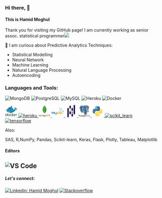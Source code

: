 ### Hi there, 👋 
#### This is Hamid Moghul 

Thank you for visiting my GitHub page!
I am currently working as senior assoc. statistical programmer<img src="https://media.giphy.com/media/WUlplcMpOCEmTGBtBW/giphy.gif" width="30"> </h3>
<p align="left">
🤔 I am curious about Predictive Analytics Techniques: 
 
- Statistical Modelling
- Neural Network 
- Machine Learning
- Natural Language Processing
- Autoencoding



 <h3 align="left">Languages and Tools:</h3>
 
![MongoDB](https://img.shields.io/badge/-MongoDB-black?style=flat-square&logo=mongodb)
![PostgreSQL](https://img.shields.io/badge/-PostgreSQL-336791?style=flat-square)
![MySQL](https://img.shields.io/badge/-MySQL-black?style=flat-square&logo=mysql)
![Heroku](https://img.shields.io/badge/-Heroku-430098?style=flat-square&logo=heroku)
![Docker](https://img.shields.io/badge/-Docker-black?style=flat-square&logo=docker&)
<p align="left"> <a href="https://www.docker.com/" target="_blank" rel="noreferrer"> <img src="https://raw.githubusercontent.com/devicons/devicon/master/icons/docker/docker-original-wordmark.svg" alt="docker" width="40" height="40"/> </a> <a href="https://heroku.com" target="_blank" rel="noreferrer"> <img src="https://www.vectorlogo.zone/logos/heroku/heroku-icon.svg" alt="heroku" width="40" height="40"/> </a> <a href="https://www.mongodb.com/" target="_blank" rel="noreferrer"> <img src="https://raw.githubusercontent.com/devicons/devicon/master/icons/mongodb/mongodb-original-wordmark.svg" alt="mongodb" width="40" height="40"/> </a> <a href="https://www.mysql.com/" target="_blank" rel="noreferrer"> <img src="https://raw.githubusercontent.com/devicons/devicon/master/icons/mysql/mysql-original-wordmark.svg" alt="mysql" width="40" height="40"/> </a> <a href="https://pandas.pydata.org/" target="_blank" rel="noreferrer"> <img src="https://raw.githubusercontent.com/devicons/devicon/2ae2a900d2f041da66e950e4d48052658d850630/icons/pandas/pandas-original.svg" alt="pandas" width="40" height="40"/> </a> <a href="https://www.postgresql.org" target="_blank" rel="noreferrer"> <img src="https://raw.githubusercontent.com/devicons/devicon/master/icons/postgresql/postgresql-original-wordmark.svg" alt="postgresql" width="40" height="40"/> </a> <a href="https://www.python.org" target="_blank" rel="noreferrer"> <img src="https://raw.githubusercontent.com/devicons/devicon/master/icons/python/python-original.svg" alt="python" width="40" height="40"/> </a> <a href="https://scikit-learn.org/" target="_blank" rel="noreferrer"> <img src="https://upload.wikimedia.org/wikipedia/commons/0/05/Scikit_learn_logo_small.svg" alt="scikit_learn" width="40" height="40"/> </a> <a href="https://www.tensorflow.org" target="_blank" rel="noreferrer"> <img src="https://www.vectorlogo.zone/logos/tensorflow/tensorflow-icon.svg" alt="tensorflow" width="40" height="40"/> </a> </p>
Also: 

SAS, R,NumPy, Pandas, Scikit-learn, Keras,  Flask, Plotly, Tableau, Matplotlib


 #### Editors
![VS Code](http://img.shields.io/badge/-VS%20Code-007ACC?style=flat-square&logo=visual-studio-code)
-------------------------------------------------------------
##### Let's connect: 
[![Linkedin: Hamid Moghul](https://img.shields.io/badge/-HamidMoghul-blue?style=flat-square&logo=Linkedin&logoColor=white&link=https://www.linkedin.com/in/HamidMoghul/)](https://www.linkedin.com/in/hamid-moghul-872665a5/)
[![Stackoverflow](https://github.com/Rishit-dagli/Rishit-dagli/blob/master/badges/stackoverflow.svg)](https://stackoverflow.com/users/19019271/zapa)

 
 

<!---
HamidMoghul/HamidMoghul is a ✨ special ✨ repository because its `README.md` (this file) appears on your GitHub profile.
You can click the Preview link to take a look at your changes.
--->


